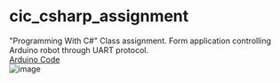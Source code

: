# cic_csharp_assignment
"Programming With C#" Class assignment. Form application controlling Arduino robot through UART protocol.<br/>
<a href="https://gist.github.com/emrygun/23bdb4910186c7c328cced2c533518cd">Arduino Code</a><br/>
![image](https://user-images.githubusercontent.com/44208853/115878069-cbe42e80-a450-11eb-82fa-26bfa68a38c8.png)
